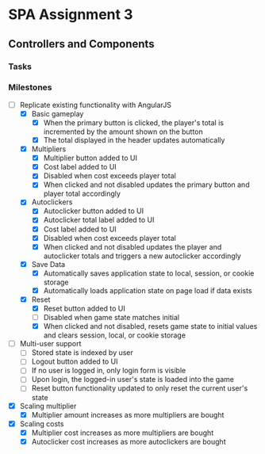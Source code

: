 SPA Assignment 3
===

Controllers and Components
---


### Tasks


### Milestones
- [ ] Replicate existing functionality with AngularJS
  - [x] Basic gameplay
    - [x] When the primary button is clicked, the player's total is incremented by the amount shown on the button
    - [x] The total displayed in the header updates automatically
  - [x] Multipliers
    - [x] Multiplier button added to UI
    - [x] Cost label added to UI
    - [x] Disabled when cost exceeds player total
    - [x] When clicked and not disabled updates the primary button and player total accordingly
  - [x] Autoclickers
    - [x] Autoclicker button added to UI
    - [x] Autoclicker total label added to UI
    - [x] Cost label added to UI
    - [x] Disabled when cost exceeds player total
    - [x] When clicked and not disabled updates the player and autoclicker totals and triggers a new autoclicker accordingly
  - [x] Save Data
    - [x] Automatically saves application state to local, session, or cookie storage
    - [x] Automatically loads application state on page load if data exists
  - [x] Reset
    - [x] Reset button added to UI
    - [ ] Disabled when game state matches initial
    - [x] When clicked and not disabled, resets game state to initial values and clears session, local, or cookie storage
- [ ] Multi-user support
  - [ ] Stored state is indexed by user
  - [ ] Logout button added to UI
  - [ ] If no user is logged in, only login form is visible
  - [ ] Upon login, the logged-in user's state is loaded into the game
  - [ ] Reset button functionality updated to only reset the current user's state
- [x] Scaling multiplier
  - [x] Multiplier amount increases as more multipliers are bought
- [x] Scaling costs
  - [x] Multiplier cost increases as more multipliers are bought
  - [x] Autoclicker cost increases as more autoclickers are bought
